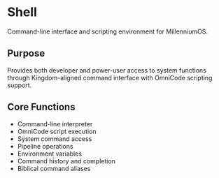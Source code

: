 # Shell

Command-line interface and scripting environment for MillenniumOS.

## Purpose
Provides both developer and power-user access to system functions through Kingdom-aligned command interface with OmniCode scripting support.

## Core Functions
- Command-line interpreter
- OmniCode script execution
- System command access
- Pipeline operations
- Environment variables
- Command history and completion
- Biblical command aliases 